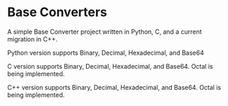 # Base Converters

A simple Base Converter project written in Python, C, and a current migration in C++.

Python version supports Binary, Decimal, Hexadecimal, and Base64

C version supports Binary, Decimal, Hexadecimal, and Base64. Octal is being implemented.

C++ version supports Binary, Decimal, Hexadecimal, and Base64. Octal is being implemented.
